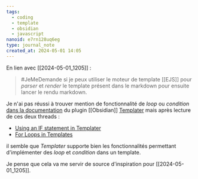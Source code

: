 ```yaml
---
tags:
  - coding
  - template
  - obsidian
  - javascript
nanoid: e7rn128uq6eg
type: journal_note
created_at: 2024-05-01 14:05
---
```

En lien avec [[2024-05-01_1205]] :

> #JeMeDemande si je peux utiliser le moteur de template [[EJS]] pour *parser* et *render* le template présent dans le markdown pour ensuite lancer le rendu markdown.

Je n'ai pas réussi à trouver mention de fonctionnalité de *loop* ou *condition* [dans la documentation](https://silentvoid13.github.io/Templater/syntax.html) du plugin [[Obsidian]] [Templater](https://github.com/SilentVoid13/Templater/) mais après lecture de ces deux threads :

- [Using an IF statement in Templater](https://github.com/SilentVoid13/Templater/discussions/1213)
- [For Loops in Templates](https://github.com/SilentVoid13/Templater/discussions/1133)

il semble que *Templater* supporte bien les fonctionnalités permettant d'implémenter des *loop* et *condition* dans un template.

Je pense que cela va me servir de source d'inspiration pour [[2024-05-01_1205]].
